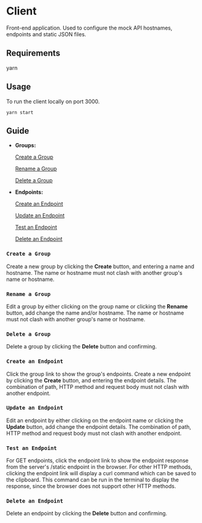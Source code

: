 # Client
Front-end application. Used to configure the mock API hostnames, endpoints and static JSON files.

## Requirements
yarn

## Usage
To run the client locally on port 3000.
```
yarn start
````

## Guide

* **Groups:**

    [Create a Group](#create-a-group)

    [Rename a Group](#rename-a-group)

    [Delete a Group](#delete-a-group)

* **Endpoints:**

    [Create an Endpoint](#create-an-endpoint)

    [Update an Endpoint](#update-an-endpoint)

    [Test an Endpoint](#test-an-endpoint)

    [Delete an Endpoint](#delete-an-endpoint)

### `Create a Group`
Create a new group by clicking the **Create** button, and entering a name and hostname. The name or hostname must not clash with another group's name or hostname.

### `Rename a Group`
Edit a group by either clicking on the group name or clicking the **Rename** button, add change the name and/or hostname. The name or hostname must not clash with another group's name or hostname.

### `Delete a Group`
Delete a group by clicking the **Delete** button and confirming.

### `Create an Endpoint`
Click the group link to show the group's endpoints.
Create a new endpoint by clicking the **Create** button, and entering the endpoint details. The combination of path, HTTP method and request body must not clash with another endpoint.

### `Update an Endpoint`
Edit an endpoint by either clicking on the endpoint name or clicking the **Update** button, add change the endpoint details. The combination of path, HTTP method and request body must not clash with another endpoint.

### `Test an Endpoint`
For GET endpoints, click the endpoint link to show the endpoint response from the server's /static endpoint in the browser.
For other HTTP methods, clicking the endpoint link will display a curl command which can be saved to the clipboard. This command can be run in the terminal to display the response, since the browser does not support other HTTP methods.

### `Delete an Endpoint`
Delete an endpoint by clicking the **Delete** button and confirming.